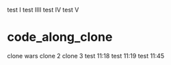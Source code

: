 test I
test IIII
test IV
test V
# code_along_clone
clone wars
clone 2
clone 3
test 11:18
test 11:19
test 11:45
